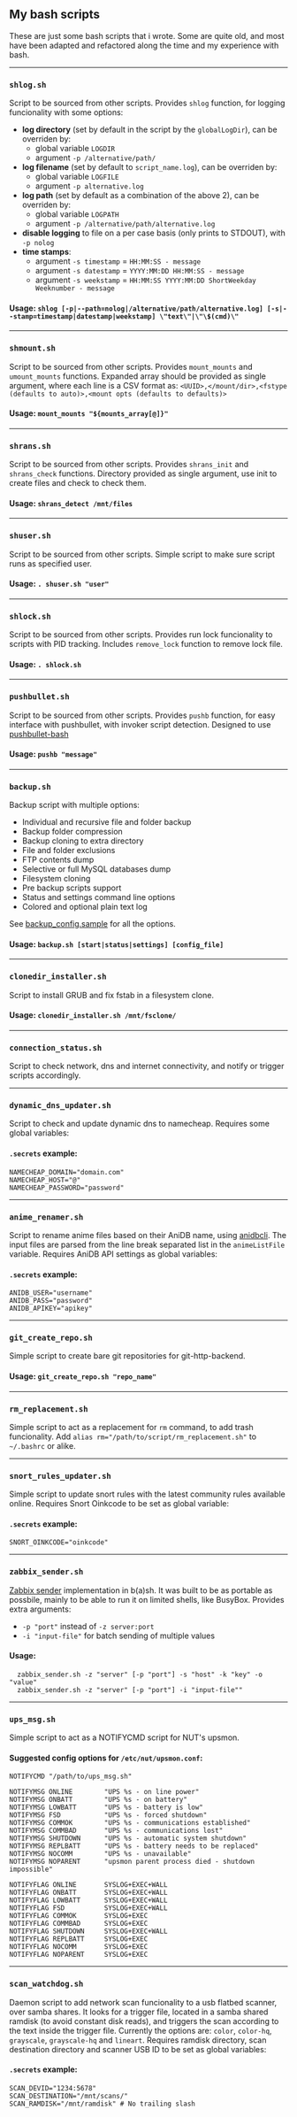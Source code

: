 ## My bash scripts

These are just some bash scripts that i wrote. Some are quite old, and most have been adapted and refactored along the time and my experience with bash.

---

### `shlog.sh`

Script to be sourced from other scripts. Provides `shlog` function, for logging funcionality with some options:

* __log directory__ (set by default in the script by the `globalLogDir`), can be overriden by:
  * global variable `LOGDIR`
  * argument `-p /alternative/path/`
* __log filename__ (set by default to `script_name.log`), can be overriden by:
  * global variable `LOGFILE`
  * argument `-p alternative.log`
* __log path__ (set by default as a combination of the above 2), can be overriden by:
  * global variable `LOGPATH`
  * argument `-p /alternative/path/alternative.log`
* __disable logging__ to file on a per case basis (only prints to STDOUT), with `-p nolog`
* __time stamps__:
  * argument `-s timestamp` = `HH:MM:SS - message`
  * argument `-s datestamp` = `YYYY:MM:DD HH:MM:SS - message`
  * argument `-s weekstamp` = `HH:MM:SS YYYY:MM:DD ShortWeekday Weeknumber - message`

#### Usage: `shlog [-p|--path=nolog|/alternative/path/alternative.log] [-s|--stamp=timestamp|datestamp|weekstamp] \"text\"|\"\$(cmd)\"`

---

### `shmount.sh`

Script to be sourced from other scripts. Provides `mount_mounts` and `umount_mounts` functions. Expanded array should be provided as single argument, where each line is a CSV format as: `<UUID>,</mount/dir>,<fstype (defaults to auto)>,<mount opts (defaults to defaults)>`

#### Usage: `mount_mounts "${mounts_array[@]}"`

---

### `shrans.sh`

Script to be sourced from other scripts. Provides `shrans_init` and `shrans_check` functions. Directory provided as single argument, use init to create files and check to check them.

#### Usage: `shrans_detect /mnt/files`

---

### `shuser.sh`

Script to be sourced from other scripts. Simple script to make sure script runs as specified user.

#### Usage: `. shuser.sh "user"`

---

### `shlock.sh`

Script to be sourced from other scripts. Provides run lock funcionality to scripts with PID tracking. Includes `remove_lock` function to remove lock file.

#### Usage: `. shlock.sh`

---

### `pushbullet.sh`

Script to be sourced from other scripts. Provides `pushb` function, for easy interface with pushbullet, with invoker script detection. Designed to use [pushbullet-bash](https://github.com/Jonybat/pushbullet-bash)

#### Usage: `pushb "message"`

---

### `backup.sh`

Backup script with multiple options:

* Individual and recursive file and folder backup
* Backup folder compression
* Backup cloning to extra directory
* File and folder exclusions
* FTP contents dump
* Selective or full MySQL databases dump
* Filesystem cloning
* Pre backup scripts support
* Status and settings command line options
* Colored and optional plain text log

See [backup_config.sample](backup_config.sample) for all the options.

#### Usage: `backup.sh [start|status|settings] [config_file]`

---

### `clonedir_installer.sh`

Script to install GRUB and fix fstab in a filesystem clone.

#### Usage: `clonedir_installer.sh /mnt/fsclone/`

---

### `connection_status.sh`

Script to check network, dns and internet connectivity, and notify or trigger scripts accordingly.

---

### `dynamic_dns_updater.sh`

Script to check and update dynamic dns to namecheap. Requires some global variables:

#### `.secrets` example:
```
NAMECHEAP_DOMAIN="domain.com"
NAMECHEAP_HOST="@"
NAMECHEAP_PASSWORD="password"
```

---

### `anime_renamer.sh`

Script to rename anime files based on their AniDB name, using [anidbcli](https://github.com/Jonybat/anidbcli). The input files are parsed from the line break separated list in the `animeListFile` variable. Requires AniDB API settings as global variables:

#### `.secrets` example:
```
ANIDB_USER="username"
ANIDB_PASS="password"
ANIDB_APIKEY="apikey"
```

---

### `git_create_repo.sh`

Simple script to create bare git repositories for git-http-backend.

#### Usage: `git_create_repo.sh "repo_name"`

---

### `rm_replacement.sh`

Simple script to act as a replacement for `rm` command, to add trash funcionality. Add `alias rm="/path/to/script/rm_replacement.sh"` to `~/.bashrc` or alike.

---

### `snort_rules_updater.sh`

Simple script to update snort rules with the latest community rules available online. Requires Snort Oinkcode to be set as global variable:

#### `.secrets` example:
```
SNORT_OINKCODE="oinkcode"
```

---

### `zabbix_sender.sh`

[Zabbix sender](https://www.zabbix.com/documentation/4.0/manual/concepts/sender) implementation in b(a)sh. It was built to be as portable as possbile, mainly to be able to run it on limited shells, like BusyBox. Provides extra arguments:

* `-p "port"` instead of `-z server:port`
* `-i "input-file"` for batch sending of multiple values

#### Usage:
```
  zabbix_sender.sh -z "server" [-p "port"] -s "host" -k "key" -o "value"
  zabbix_sender.sh -z "server" [-p "port"] -i "input-file""
```

---

### `ups_msg.sh`

Simple script to act as a NOTIFYCMD script for NUT's upsmon.

#### Suggested config options for `/etc/nut/upsmon.conf`:
```
NOTIFYCMD "/path/to/ups_msg.sh"

NOTIFYMSG ONLINE        "UPS %s - on line power"
NOTIFYMSG ONBATT        "UPS %s - on battery"
NOTIFYMSG LOWBATT       "UPS %s - battery is low"
NOTIFYMSG FSD           "UPS %s - forced shutdown"
NOTIFYMSG COMMOK        "UPS %s - communications established"
NOTIFYMSG COMMBAD       "UPS %s - communications lost"
NOTIFYMSG SHUTDOWN      "UPS %s - automatic system shutdown"
NOTIFYMSG REPLBATT      "UPS %s - battery needs to be replaced"
NOTIFYMSG NOCOMM        "UPS %s - unavailable"
NOTIFYMSG NOPARENT      "upsmon parent process died - shutdown impossible"

NOTIFYFLAG ONLINE       SYSLOG+EXEC+WALL
NOTIFYFLAG ONBATT       SYSLOG+EXEC+WALL
NOTIFYFLAG LOWBATT      SYSLOG+EXEC+WALL
NOTIFYFLAG FSD          SYSLOG+EXEC+WALL
NOTIFYFLAG COMMOK       SYSLOG+EXEC
NOTIFYFLAG COMMBAD      SYSLOG+EXEC
NOTIFYFLAG SHUTDOWN     SYSLOG+EXEC+WALL
NOTIFYFLAG REPLBATT     SYSLOG+EXEC
NOTIFYFLAG NOCOMM       SYSLOG+EXEC
NOTIFYFLAG NOPARENT     SYSLOG+EXEC
```

---

### `scan_watchdog.sh`

Daemon script to add network scan funcionality to a usb flatbed scanner, over samba shares. It looks for a trigger file, located in a samba shared ramdisk (to avoid constant disk reads), and triggers the scan according to the text inside the trigger file. Currently the options are: `color`, `color-hq`, `grayscale`, `grayscale-hq` and `lineart`. Requires ramdisk directory, scan destination directory and scanner USB ID to be set as global variables:

#### `.secrets` example:
```
SCAN_DEVID="1234:5678"
SCAN_DESTINATION="/mnt/scans/"
SCAN_RAMDISK="/mnt/ramdisk" # No trailing slash
```

